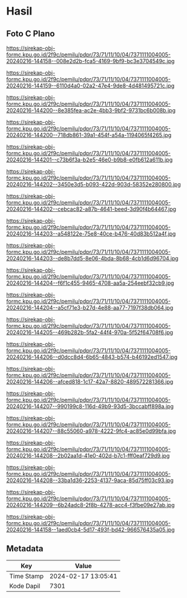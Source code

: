 # Hasil

## Foto C Plano

https://sirekap-obj-formc.kpu.go.id/2f9c/pemilu/pdpr/73/71/11/10/04/7371111004005-20240216-144158--008e2d2b-fca5-4169-9bf9-bc3e3704549c.jpg

https://sirekap-obj-formc.kpu.go.id/2f9c/pemilu/pdpr/73/71/11/10/04/7371111004005-20240216-144159--6110d4a0-02a2-47e4-9de8-4d481495721c.jpg

https://sirekap-obj-formc.kpu.go.id/2f9c/pemilu/pdpr/73/71/11/10/04/7371111004005-20240216-144200--8e385fea-ac2e-4bb3-9bf2-9731bc6b008b.jpg

https://sirekap-obj-formc.kpu.go.id/2f9c/pemilu/pdpr/73/71/11/10/04/7371111004005-20240216-144200--718db861-39a1-454f-a54a-1194065f4265.jpg

https://sirekap-obj-formc.kpu.go.id/2f9c/pemilu/pdpr/73/71/11/10/04/7371111004005-20240216-144201--c73b6f3a-b2e5-46e0-b9b8-e0fb612a611b.jpg

https://sirekap-obj-formc.kpu.go.id/2f9c/pemilu/pdpr/73/71/11/10/04/7371111004005-20240216-144202--3450e3d5-b093-422d-903d-58352e280800.jpg

https://sirekap-obj-formc.kpu.go.id/2f9c/pemilu/pdpr/73/71/11/10/04/7371111004005-20240216-144202--cebcac82-a87b-4641-beed-3d90f4b64467.jpg

https://sirekap-obj-formc.kpu.go.id/2f9c/pemilu/pdpr/73/71/11/10/04/7371111004005-20240216-144203--a548122e-75e8-40ce-b476-40d83b512a4f.jpg

https://sirekap-obj-formc.kpu.go.id/2f9c/pemilu/pdpr/73/71/11/10/04/7371111004005-20240216-144203--de8b7dd5-8e06-4bda-8b68-4cb1d6d96704.jpg

https://sirekap-obj-formc.kpu.go.id/2f9c/pemilu/pdpr/73/71/11/10/04/7371111004005-20240216-144204--f6f1c455-9465-4708-aa5a-254eebf32cb9.jpg

https://sirekap-obj-formc.kpu.go.id/2f9c/pemilu/pdpr/73/71/11/10/04/7371111004005-20240216-144204--a5cf71e3-b27d-4e88-aa77-7197f38db064.jpg

https://sirekap-obj-formc.kpu.go.id/2f9c/pemilu/pdpr/73/71/11/10/04/7371111004005-20240216-144205--469b282b-5fa2-44f4-970a-5f52f64708f6.jpg

https://sirekap-obj-formc.kpu.go.id/2f9c/pemilu/pdpr/73/71/11/10/04/7371111004005-20240216-144206--d0dcc8d4-6b65-4843-b574-b46192ed1547.jpg

https://sirekap-obj-formc.kpu.go.id/2f9c/pemilu/pdpr/73/71/11/10/04/7371111004005-20240216-144206--afced818-1c17-42a7-8820-489572281366.jpg

https://sirekap-obj-formc.kpu.go.id/2f9c/pemilu/pdpr/73/71/11/10/04/7371111004005-20240216-144207--990199c8-116d-49b9-93d5-3bccabff898a.jpg

https://sirekap-obj-formc.kpu.go.id/2f9c/pemilu/pdpr/73/71/11/10/04/7371111004005-20240216-144207--88c55060-a978-4222-9fc4-ac85e0d99bfa.jpg

https://sirekap-obj-formc.kpu.go.id/2f9c/pemilu/pdpr/73/71/11/10/04/7371111004005-20240216-144208--2b02aa1d-41e0-402d-b7c1-fff0eaf729d9.jpg

https://sirekap-obj-formc.kpu.go.id/2f9c/pemilu/pdpr/73/71/11/10/04/7371111004005-20240216-144208--33ba1d36-2253-4137-9aca-85d75ff03c93.jpg

https://sirekap-obj-formc.kpu.go.id/2f9c/pemilu/pdpr/73/71/11/10/04/7371111004005-20240216-144209--6b24adc8-2f8b-4278-acc4-f3fbe09e27ab.jpg

https://sirekap-obj-formc.kpu.go.id/2f9c/pemilu/pdpr/73/71/11/10/04/7371111004005-20240216-144158--1aed0cb4-5d17-493f-bd42-966576435a05.jpg


## Metadata

| Key        | Value               |
| ---------- | ------------------- |
| Time Stamp | 2024-02-17 13:05:41 |
| Kode Dapil | 7301                |



